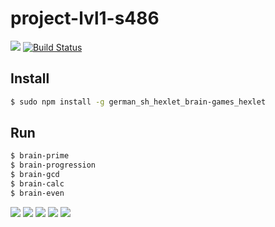 # project-lvl1-s486
<a href="https://codeclimate.com/github/codeclimate/codeclimate/maintainability"><img src="https://api.codeclimate.com/v1/badges/a99a88d28ad37a79dbf6/maintainability" /></a>
[![Build Status](https://travis-ci.com/german357/project-lvl1-s486.svg?branch=master)](https://travis-ci.com/german357/project-lvl1-s486)
## Install

```sh
$ sudo npm install -g german_sh_hexlet_brain-games_hexlet
```

## Run

```sh
$ brain-prime
$ brain-progression
$ brain-gcd
$ brain-calc
$ brain-even
```

<a href="https://asciinema.org/a/244850" target="_blank"><img src="https://asciinema.org/a/244850.svg" /></a>
<a href="https://asciinema.org/a/244855" target="_blank"><img src="https://asciinema.org/a/244855.svg" /></a>
<a href="https://asciinema.org/a/244857" target="_blank"><img src="https://asciinema.org/a/244857.svg" /></a>
<a href="https://asciinema.org/a/244858" target="_blank"><img src="https://asciinema.org/a/244858.svg" /></a>
<a href="https://asciinema.org/a/244859" target="_blank"><img src="https://asciinema.org/a/244859.svg" /></a>
